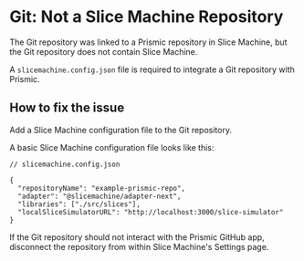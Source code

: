 # Git: Not a Slice Machine Repository

The Git repository was linked to a Prismic repository in Slice Machine, but the Git repository does not contain Slice Machine.

A `slicemachine.config.json` file is required to integrate a Git repository with Prismic.

## How to fix the issue

Add a Slice Machine configuration file to the Git repository.

A basic Slice Machine configuration file looks like this:

```jsonc
// slicemachine.config.json

{
  "repositoryName": "example-prismic-repo",
  "adapter": "@slicemachine/adapter-next",
  "libraries": ["./src/slices"],
  "localSliceSimulatorURL": "http://localhost:3000/slice-simulator"
}
```

If the Git repository should not interact with the Prismic GitHub app, disconnect the repository from within Slice Machine's Settings page.
